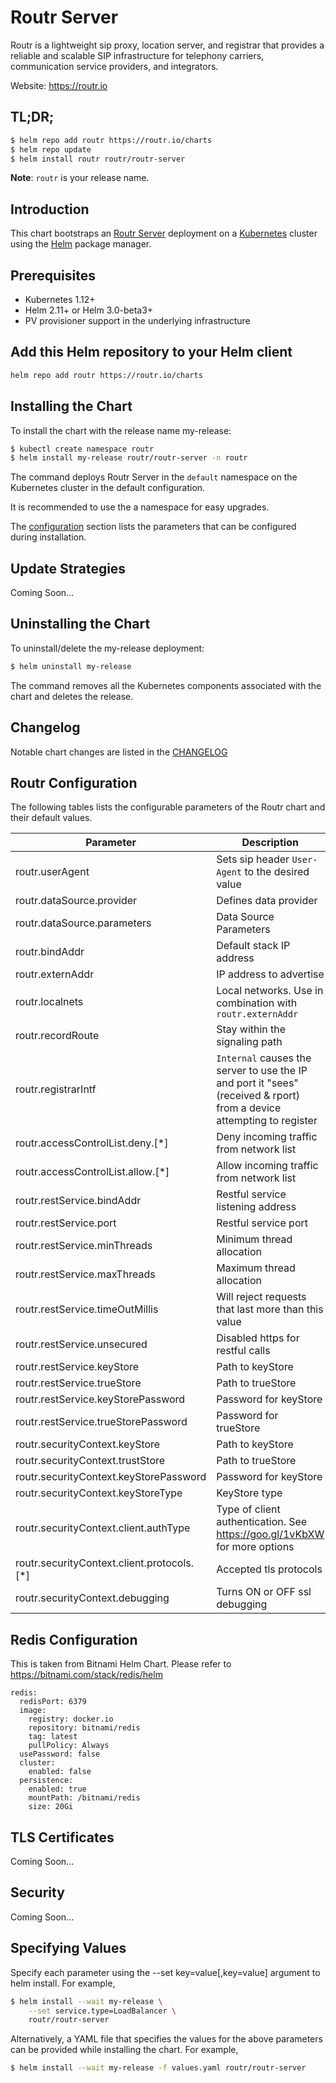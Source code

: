 # Routr Server

Routr is a lightweight sip proxy, location server, and registrar that provides a reliable and scalable SIP infrastructure for telephony carriers, communication service providers, and integrators.

Website: https://routr.io

## TL;DR;

```bash
$ helm repo add routr https://routr.io/charts
$ helm repo update
$ helm install routr routr/routr-server
```

**Note**: `routr` is your release name.

## Introduction

This chart bootstraps an [Routr Server](https://routr.io) deployment on a [Kubernetes](http://kubernetes.io/) cluster using the [Helm](https://helm.sh/) package manager.

## Prerequisites

- Kubernetes 1.12+
- Helm 2.11+ or Helm 3.0-beta3+
- PV provisioner support in the underlying infrastructure

## Add this Helm repository to your Helm client

```bash
helm repo add routr https://routr.io/charts
```

## Installing the Chart

To install the chart with the release name my-release:

```bash
$ kubectl create namespace routr
$ helm install my-release routr/routr-server -n routr
```

The command deploys Routr Server in the `default` namespace on the Kubernetes cluster in the default configuration.

It is recommended to use the a namespace for easy upgrades.

The [configuration](https://hub.helm.sh/#configuration) section lists the parameters that can be configured during installation.

## Update Strategies

Coming Soon...

## Uninstalling the Chart

To uninstall/delete the my-release deployment:

```bash
$ helm uninstall my-release
```

The command removes all the Kubernetes components associated with the chart and deletes the release.

## Changelog

Notable chart changes are listed in the [CHANGELOG](https://github.com/fonoster/routr/tree/gh-pages/charts/CHANGELOG.md)

## Routr Configuration

The following tables lists the configurable parameters of the Routr chart and their default values.

| Parameter | Description | Default |
| --- | --- | --- |
| routr.userAgent| Sets sip header `User-Agent` to the desired value | Routr v1.0 |
| routr.dataSource.provider | Defines data provider | `redis_data_provider` |
| routr.dataSource.parameters | Data Source Parameters | `host=redis-master-0,port=6379` |
| routr.bindAddr | Default stack IP address  | OS Choice |
| routr.externAddr | IP address to advertise | |
| routr.localnets | Local networks. Use in combination with `routr.externAddr` | OS Choice |
| routr.recordRoute | Stay within the signaling path | `false` |
| routr.registrarIntf | `Internal` causes the server to use the IP and port it "sees"(received & rport) from a device attempting to register | `External` |
| routr.accessControlList.deny.[*] | Deny incoming traffic from network list |  |
| routr.accessControlList.allow.[*] | Allow incoming traffic from network list |  |
| routr.restService.bindAddr | Restful service listening address | OS choice |
| routr.restService.port | Restful service port | `4567` |
| routr.restService.minThreads | Minimum thread allocation | `8` |
| routr.restService.maxThreads | Maximum thread allocation | `200` |
| routr.restService.timeOutMillis | Will reject requests that last more than this value | `5000` (5 seconds) |
| routr.restService.unsecured | Disabled https for restful calls | `false` |
| routr.restService.keyStore | Path to keyStore |  |
| routr.restService.trueStore | Path to trueStore |  |
| routr.restService.keyStorePassword | Password for keyStore | |
| routr.restService.trueStorePassword | Password for trueStore |  |
| routr.securityContext.keyStore | Path to keyStore  | |
| routr.securityContext.trustStore | Path to trueStore  |  |
| routr.securityContext.keyStorePassword | Password for keyStore  |  |
| routr.securityContext.keyStoreType | KeyStore type  |  |
| routr.securityContext.client.authType | Type of client authentication. See https://goo.gl/1vKbXW for more options | `Disabled` |
| routr.securityContext.client.protocols.[*] | Accepted tls protocols | [`TLSv1.2`, `TLSv1.1`, `TLSv1`] |
| routr.securityContext.debugging | Turns ON or OFF ssl debugging | `false` |

## Redis Configuration

This is taken from Bitnami Helm Chart. Please refer to https://bitnami.com/stack/redis/helm

```
redis:
  redisPort: 6379
  image:
    registry: docker.io
    repository: bitnami/redis
    tag: latest
    pullPolicy: Always
  usePassword: false
  cluster:
    enabled: false  
  persistence:
    enabled: true
    mountPath: /bitnami/redis
    size: 20Gi
```    

## TLS Certificates

Coming Soon...

## Security

Coming Soon...

## Specifying Values

Specify each parameter using the --set key=value[,key=value] argument to helm install. For example,

```bash
$ helm install --wait my-release \
    --set service.type=LoadBalancer \
    routr/routr-server
```

Alternatively, a YAML file that specifies the values for the above parameters can be provided while installing the chart. For example,

```bash
$ helm install --wait my-release -f values.yaml routr/routr-server
```

